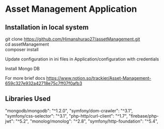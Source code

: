 # Asset Management Application




## Installation in local system

git clone https://github.com/Himanshurao27/assetManagement.git<br>
cd assetManagement<br>
composer install 

Update configuration in ini files in Application/configuration with credentials 

Install Mongo DB 

For more brief docs 
https://www.notion.so/trackier/Asset-Management-659c327e932a42718e75c7ff07f0afb3

## Libraries Used

"mongodb/mongodb": "^1.2.0",
"symfony/dom-crawler": "^3.1",
"symfony/css-selector": "^3.1",
"php-http/curl-client": "^1.7",
"firebase/php-jwt": "^5.2",
"monolog/monolog": "^2.8",
"symfony/http-foundation": "^5.4",
